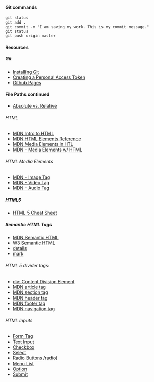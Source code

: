 #### Git commands
```
git status
git add .
git commit -m "I am saving my work. This is my commit message."
git status
git push origin master
```

#### Resources
##### Git
* [Installing Git](https://git-scm.com/downloads)
* [Creating a Personal Access Token](https://docs.github.com/en/github/authenticating-to-github/keeping-your-account-and-data-secure/creating-a-personal-access-token)
* [Github Pages](https://pages.github.com/)

#### File Paths continued
* [Absolute vs. Relative](https://www.coffeecup.com/help/articles/absolute-vs-relative-pathslinks/)


###### HTML
* [MDN Intro to HTML](https://developer.mozilla.org/en-US/docs/Learn/HTML/Introduction_to_HTML)
* [MDN HTML Elements Reference](https://developer.mozilla.org/en-US/docs/Web/HTML/Element)
* [MDN Media Elements in HTL](https://developer.mozilla.org/en-US/docs/Web/HTML/Supported_media_formats)
* [MDN - Media Elements w/ HTML](https://developer.mozilla.org/en-US/docs/Web/HTML/Supported_media_formats)

###### HTML Media Elements
* [MDN - Image Tag](https://developer.mozilla.org/en-US/docs/Web/HTML/Element/img)
* [MDN - Video Tag](https://developer.mozilla.org/en-US/docs/Web/HTML/Element/video)
* [MDN - Audio Tag](https://developer.mozilla.org/en-US/docs/Web/HTML/Element/audio)

##### HTML5 
* [HTML 5 Cheat Sheet](https://websitesetup.org/html5-cheat-sheet/)
##### Semantic HTML Tags
* [MDN Semantic HTML](https://developer.mozilla.org/en-US/docs/Glossary/Semantics)
* [W3 Semantic HTML](https://www.w3schools.com/html/html5_semantic_elements.asp)
* [details](https://developer.mozilla.org/en-US/docs/Web/HTML/Element/details)
* [mark](https://developer.mozilla.org/en-US/docs/Web/HTML/Element/mark)

###### HTML 5 divider tags:
* [div: Content Division Element](https://developer.mozilla.org/en-US/docs/Web/HTML/Element/div)
* [MDN article tag](https://developer.mozilla.org/en-US/docs/Web/HTML/Element/article)
* [MDN section tag ](https://developer.mozilla.org/en-US/docs/Web/HTML/Element/section)
* [MDN header tag](https://developer.mozilla.org/en-US/docs/Web/HTML/Element/header)
* [MDN footer tag](https://developer.mozilla.org/en-US/docs/Web/HTML/Element/footer)
* [MDN navigation tag](https://developer.mozilla.org/en-US/docs/Web/HTML/Element/nav)

 
###### HTML Inputs
* [Form Tag](https://developer.mozilla.org/en-US/docs/Web/HTML/Element/form)
* [Text Input](https://developer.mozilla.org/en-US/docs/Web/HTML/Element/input)
* [Checkbox](https://developer.mozilla.org/en-US/docs/Web/HTML/Element/input/checkbox)
* [Select](https://developer.mozilla.org/en-US/docs/Web/HTML/Element/select)
* [Radio Buttons](https://developer.mozilla.org/en-US/docs/Web/HTML/Element/input)
/radio)
* [Menu List](https://developer.mozilla.org/en-US/docs/Mozilla/Tech/XUL/menulist)
* [Option](https://developer.mozilla.org/en-US/docs/Web/HTML/Element/option)
* [Submit](https://developer.mozilla.org/en-US/docs/Web/HTML/Element/input/submit)